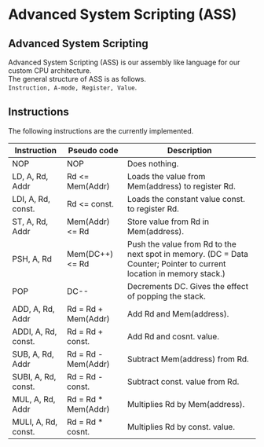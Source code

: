 # Advanced System Scripting (ASS)

## Advanced System Scripting
Advanced System Scripting (ASS) is our assembly like language for our custom CPU architecture.  
The general structure of ASS is as follows.  
`Instruction, A-mode, Register, Value`.

## Instructions

The following instructions are the currently implemented.

| Instruction         | Pseudo code         | Description                                           |
| ------------------- | ------------------- | ----------------------------------------------------- |
| NOP                 | NOP                 | Does nothing.                                         |
| LD, A, Rd, Addr     | Rd <= Mem(Addr)     | Loads the value from Mem(address) to register Rd.     |
| LDI, A, Rd, const.  | Rd <= const.        | Loads the constant value const. to register Rd.       |
| ST, A, Rd, Addr     | Mem(Addr) <= Rd     | Store value from Rd in Mem(address).                  |
| PSH, A, Rd          | Mem(DC++) <= Rd     | Push the value from Rd to the next spot in memory. (DC = Data Counter; Pointer to current location in memory stack.) |
| POP                 | DC--                | Decrements DC. Gives the effect of popping the stack. |
| ADD, A, Rd, Addr    | Rd = Rd + Mem(Addr) | Add Rd and Mem(address).                              |
| ADDI, A, Rd, const. | Rd = Rd + const.    | Add Rd and cosnt. value.                              |
| SUB, A, Rd, Addr    | Rd = Rd - Mem(Addr) | Subtract Mem(address) from Rd.                        |
| SUBI, A, Rd, const. | Rd = Rd - const.    | Subtract const. value from Rd.                        |
| MUL, A, Rd, Addr    | Rd = Rd * Mem(Addr) | Multiplies Rd by Mem(address).                        |
| MULI, A, Rd, const. | Rd = Rd * cosnt.    | Multiplies Rd by const. value.                        |
